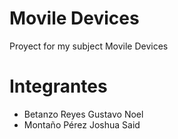 # Movile Devices
Proyect for my subject Movile Devices
# Integrantes 
- Betanzo Reyes Gustavo Noel 
- Montaño Pérez Joshua Said 
